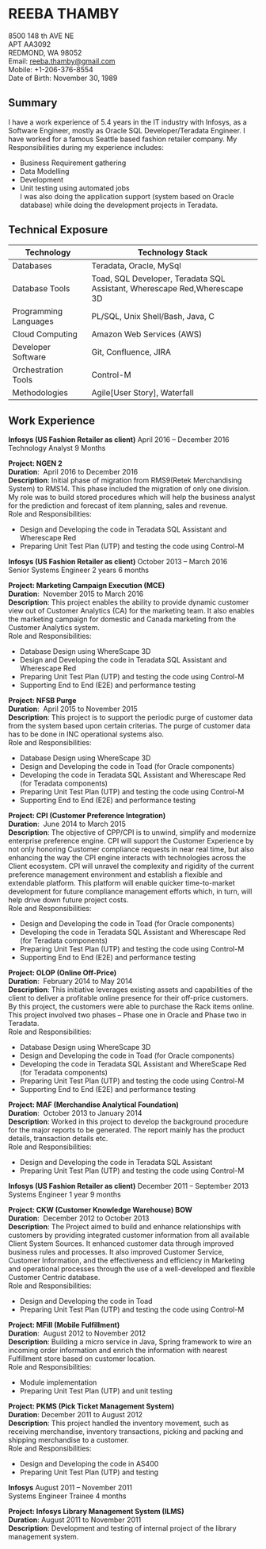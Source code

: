 # REEBA THAMBY

8500 148 th AVE NE <br>
APT AA3092 <br>
REDMOND, WA 98052 <br>
Email: reeba.thamby@gmail.com <br>
Mobile: +1-206-376-8554 <br>
Date of Birth: November 30, 1989 <br>

## Summary
I have a work experience of 5.4 years in the IT industry with Infosys, as a Software Engineer,
mostly as Oracle SQL Developer/Teradata Engineer. I have worked for a famous Seattle based
fashion retailer company.
My Responsibilities during my experience includes: <br>
* Business Requirement gathering <br>
* Data Modelling <br>
* Development <br>
* Unit testing using automated jobs <br>
I was also doing the application support (system based on Oracle database) while doing the
development projects in Teradata.

## Technical Exposure
Technology | Technology Stack
-----------| ------------------
Databases  |Teradata, Oracle, MySql
Database Tools | Toad, SQL Developer, Teradata SQL Assistant, Wherescape Red,Wherescape 3D
Programming Languages | PL/SQL, Unix Shell/Bash, Java, C
Cloud Computing | Amazon Web Services (AWS)
Developer Software | Git, Confluence, JIRA
Orchestration Tools | Control-M
Methodologies | Agile[User Story], Waterfall

## Work Experience
**Infosys (US Fashion Retailer as client)** April 2016 – December 2016 <br>
Technology Analyst 9 Months

**Project: NGEN 2** <br>
**Duration**:  April 2016 to December 2016 <br>
**Description**: Initial phase of migration from RMS9(Retek Merchandising System) to RMS14.
This phase included the migration of only one division. My role was to build stored
procedures which will help the business analyst for the prediction and forecast of item
planning, sales and revenue. <br>
Role and Responsibilities: <br>
* Design and Developing the code in Teradata SQL Assistant and Wherescape Red
* Preparing Unit Test Plan (UTP) and testing the code using Control-M

**Infosys (US Fashion Retailer as client)** October 2013 – March 2016 <br>
Senior Systems Engineer 2 years 6 months

**Project: Marketing Campaign Execution (MCE)** <br>
**Duration**:  November 2015 to March 2016 <br>
**Description**: This project enables the ability to provide dynamic customer view out of
Customer Analytics (CA) for the marketing team. It also enables the marketing campaign for
domestic and Canada marketing from the Customer Analytics system. <br>
Role and Responsibilities:
* Database Design using WhereScape 3D
* Design and Developing the code in Teradata SQL Assistant and Wherescape Red
* Preparing Unit Test Plan (UTP) and testing the code using Control-M
* Supporting End to End (E2E) and performance testing

**Project: NFSB Purge** <br>
**Duration**:  April 2015 to November 2015 <br>
**Description**: This project is to support the periodic purge of customer data from the system
based upon certain criterias. The purge of customer data has to be done in INC operational
systems also. <br>
Role and Responsibilities:
* Database Design using WhereScape 3D
* Design and Developing the code in Toad (for Oracle components)
* Developing the code in Teradata SQL Assistant and Wherescape Red (for Teradata
components)
* Preparing Unit Test Plan (UTP) and testing the code using Control-M
* Supporting End to End (E2E) and performance testing

**Project: CPI (Customer Preference Integration)** <br>
**Duration**:  June 2014 to March 2015 <br>
**Description**: The objective of CPP/CPI is to unwind, simplify and modernize enterprise
preference engine. CPI will support the Customer Experience by not only honoring Customer
compliance requests in near real time, but also enhancing the way the CPI engine interacts
with technologies across the Client ecosystem. CPI will unravel the complexity and rigidity of
the current preference management environment and establish a flexible and extendable
platform. This platform will enable quicker time-to-market development for future
compliance management efforts which, in turn, will help drive down future project costs. <br>
Role and Responsibilities:
* Design and Developing the code in Toad (for Oracle components)
* Developing the code in Teradata SQL Assistant and Wherescape Red (for Teradata
components)
* Preparing Unit Test Plan (UTP) and testing the code using Control-M
* Supporting End to End (E2E) and performance testing

**Project: OLOP (Online Off-Price)** <br>
**Duration**:  February 2014 to May 2014 <br>
**Description**: This initiative leverages existing assets and capabilities of the client to deliver a
profitable online presence for their off-price customers. By this project, the customers were
able to purchase the Rack items online. This project involved two phases – Phase one in Oracle
and Phase two in Teradata. <br>
Role and Responsibilities:
* Database Design using WhereScape 3D
* Design and Developing the code in Toad (for Oracle components)
* Developing the code in Teradata SQL Assistant and WhereScape Red (for Teradata
components)
* Preparing Unit Test Plan (UTP) and testing the code using Control-M
* Supporting End to End (E2E) and performance testing

**Project: MAF (Merchandise Analytical Foundation)** <br>
**Duration**:  October 2013 to January 2014 <br>
**Description**: Worked in this project to develop the background procedure for the major
reports to be generated. The report mainly has the product details, transaction details etc. <br>
Role and Responsibilities:
* Design and Developing the code in Teradata SQL Assistant
* Preparing Unit Test Plan (UTP) and testing the code using Control-M

**Infosys (US Fashion Retailer as client)** December 2011 – September 2013 <br>
Systems Engineer 1 year 9 months

**Project: CKW (Customer Knowledge Warehouse) BOW** <br>
**Duration**:  December 2012 to October 2013 <br>
**Description**: The Project aimed to build and enhance relationships with customers by
providing integrated customer information from all available Client System Sources. It
enhanced customer data through improved business rules and processes. It also improved
Customer Service, Customer Information, and the effectiveness and efficiency in Marketing
and operational processes through the use of a well-developed and flexible Customer Centric
database. <br>
Role and Responsibilities:
* Design and Developing the code in Toad
* Preparing Unit Test Plan (UTP) and testing the code using Control-M

**Project: MFill (Mobile Fulfillment)** <br>
**Duration**:  August 2012 to November 2012 <br>
**Description**: Building a micro service in Java, Spring framework to wire an incoming order
information and enrich the information with nearest Fulfillment store based on customer
location. <br>
Role and Responsibilities:
* Module implementation
* Preparing Unit Test Plan (UTP) and unit testing

**Project: PKMS (Pick Ticket Management System)** <br>
**Duration**: December 2011 to August 2012 <br>
**Description**: This project handled the inventory movement, such as receiving merchandise,
inventory transactions, picking and packing and shipping merchandise to a customer. <br>
Role and Responsibilities:
* Design and Developing the code in AS400
* Preparing Unit Test Plan (UTP) and testing

**Infosys** August 2011 – November 2011 <br>
Systems Engineer Trainee 4 months

**Project: Infosys Library Management System (ILMS)** <br>
**Duration**: August 2011 to November 2011 <br>
**Description**: Development and testing of internal project of the library management system.

